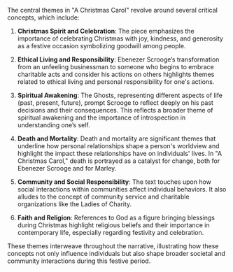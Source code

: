 The central themes in "A Christmas Carol" revolve around several critical concepts, which include:

1. **Christmas Spirit and Celebration**: The piece emphasizes the importance of celebrating Christmas with joy, kindness, and generosity as a festive occasion symbolizing goodwill among people.

2. **Ethical Living and Responsibility**: Ebenezer Scrooge’s transformation from an unfeeling businessman to someone who begins to embrace charitable acts and consider his actions on others highlights themes related to ethical living and personal responsibility for one's actions.

3. **Spiritual Awakening**: The Ghosts, representing different aspects of life (past, present, future), prompt Scrooge to reflect deeply on his past decisions and their consequences. This reflects a broader theme of spiritual awakening and the importance of introspection in understanding one’s self.

4. **Death and Mortality**: Death and mortality are significant themes that underline how personal relationships shape a person's worldview and highlight the impact these relationships have on individuals' lives. In "A Christmas Carol," death is portrayed as a catalyst for change, both for Ebenezer Scrooge and for Marley.

5. **Community and Social Responsibility**: The text touches upon how social interactions within communities affect individual behaviors. It also alludes to the concept of community service and charitable organizations like the Ladies of Charity.

6. **Faith and Religion**: References to God as a figure bringing blessings during Christmas highlight religious beliefs and their importance in contemporary life, especially regarding festivity and celebration.

These themes interweave throughout the narrative, illustrating how these concepts not only influence individuals but also shape broader societal and community interactions during this festive period.